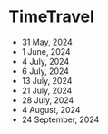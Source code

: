 # TimeTravel
- 31 May, 2024
- 1 June, 2024
- 4 July, 2024
- 6 July, 2024
- 13 July, 2024
- 21 July, 2024
- 28 July, 2024
- 4 August, 2024
- 24 September, 2024